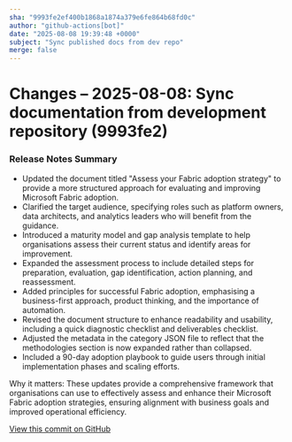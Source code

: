 ```yaml
---
sha: "9993fe2ef400b1868a1874a379e6fe864b68fd0c"
author: "github-actions[bot]"
date: "2025-08-08 19:39:48 +0000"
subject: "Sync published docs from dev repo"
merge: false
---
```


# Changes – 2025-08-08: Sync documentation from development repository (9993fe2)

### Release Notes Summary

- Updated the document titled "Assess your Fabric adoption strategy" to provide a more structured approach for evaluating and improving Microsoft Fabric adoption.
- Clarified the target audience, specifying roles such as platform owners, data architects, and analytics leaders who will benefit from the guidance.
- Introduced a maturity model and gap analysis template to help organisations assess their current status and identify areas for improvement.
- Expanded the assessment process to include detailed steps for preparation, evaluation, gap identification, action planning, and reassessment.
- Added principles for successful Fabric adoption, emphasising a business-first approach, product thinking, and the importance of automation.
- Revised the document structure to enhance readability and usability, including a quick diagnostic checklist and deliverables checklist.
- Adjusted the metadata in the category JSON file to reflect that the methodologies section is now expanded rather than collapsed.
- Included a 90-day adoption playbook to guide users through initial implementation phases and scaling efforts.

Why it matters: These updates provide a comprehensive framework that organisations can use to effectively assess and enhance their Microsoft Fabric adoption strategies, ensuring alignment with business goals and improved operational efficiency.

[View this commit on GitHub](https://github.com/TheTrustedAdvisor/FabricAdoptionFramework/commit/9993fe2ef400b1868a1874a379e6fe864b68fd0c)
